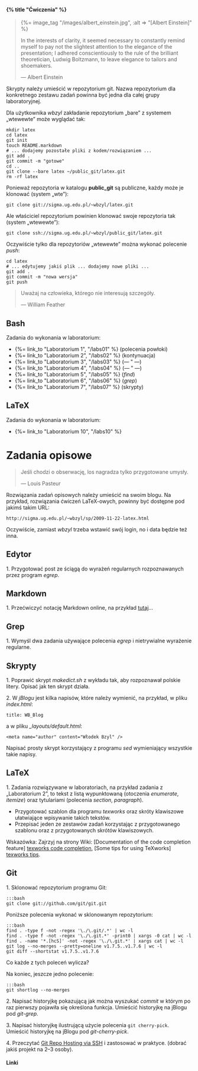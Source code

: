 #### {% title "Ćwiczenia" %}

<blockquote>
  {%= image_tag "/images/albert_einstein.jpg", :alt => "[Albert Einstein]" %}
  <p>
   In the interests of clarity, it seemed necessary to constantly
   remind myself to pay not the slightest attention to the elegance of
   the presentation; I adhered conscientiously to the rule of the
   brilliant theoretician, Ludwig Boltzmann, to leave elegance to
   tailors and shoemakers.
  </p>
  <p class="author">— Albert Einstein</p>
</blockquote>

Skrypty należy umieścić w repozytorium git. Nazwa repozytorium
dla konkretnego zestawu zadań powinna być jedna dla całej
grupy laboratoryjnej.

Dla użytkownika *wbzyl* zakładanie repozytorium „bare” z systemem
„wtewewte” może wyglądać tak:

    mkdir latex
    cd latex
    git init
    touch README.markdown
    # ... dodajemy pozostałe pliki z kodem/rozwiązaniem ...
    git add .
    git commit -m "gotowe"
    cd ..
    git clone --bare latex ~/public_git/latex.git
    rm -rf latex

Ponieważ repozytoria w katalogu **public_git** są publiczne,
każdy może je klonować (system „wte”):

    git clone git://sigma.ug.edu.pl/~wbzyl/latex.git

Ale właściciel repozytorium powinien klonować swoje repozytoria tak
(system „wtewewte”):

    git clone ssh://sigma.ug.edu.pl/~wbzyl/public_git/latex.git

Oczywiście tylko dla repozytoriów „wtewewte” można wykonać
polecenie *push*:

    cd latex
    # ... edytujemy jakiś plik ... dodajemy nowe pliki ...
    git add .
    git commit -m "nowa wersja"
    git push

<blockquote>
  <p>Uważaj na człowieka, którego nie interesują szczegóły.
  </p>
  <p class="author">— William Feather</p>
</blockquote>

## Bash

Zadania do wykonania w laboratorium:

* {%= link_to "Laboratorium 1", "/labs01" %} (polecenia powłoki)
* {%= link_to "Laboratorium 2", "/labs02" %} (kontynuacja)
* {%= link_to "Laboratorium 3", "/labs03" %} (— " —)
* {%= link_to "Laboratorium 4", "/labs04" %} (— " —)
* {%= link_to "Laboratorium 5", "/labs05" %} (*find*)
* {%= link_to "Laboratorium 6", "/labs06" %} (*grep*)
* {%= link_to "Laboratorium 7", "/labs07" %} (skrypty)


## LaTeX

Zadania do wykonania w laboratorium:

* {%= link_to "Laboratorium 10", "/labs10" %}

<!--

## Git

Zadania do wykonania w laboratorium:

* {%= link_to "Laboratorium 12", "/labs12" %} (praca w zespołach)
* {%= link_to "Laboratorium 13", "/labs13" %} (gałęzie, scalanie)

## Zaliczenia

Laboratoria 14, 15.

-->


# Zadania opisowe

<blockquote>
  <p>Jeśli chodzi o obserwację, los nagradza tylko przygotowane umysły.
  </p>
  <p class="author">— Louis Pasteur</p>
</blockquote>

Rozwiązania zadań opisowych należy umieścić na swoim blogu.
Na przykład, rozwiązania ćwiczeń LaTeX-owych, powinny
być dostępne pod jakimś takim URL:

    http://sigma.ug.edu.pl/~wbzyl/sp/2009-11-22-latex.html

Oczywiście, zamiast *wbzyl* trzeba wstawić swój login,
no i data będzie też inna.


## Edytor

1\. Przygotować post ze ściągą do wyrażeń regularnych
rozpoznawanych przez program *egrep*.


## Markdown

1\. Przećwiczyć notację Markdown online, na przykład
[tutaj](http://joncom.be/experiments/markdown-editor/edit/)…


## Grep

1\. Wymyśl dwa zadania używające polecenia *egrep* i&nbsp;nietrywialne
wyrażenie regularne.


## Skrypty

1\. Poprawić skrypt *makedict.sh* z wykładu tak, aby rozpoznawał
polskie litery. Opisać jak ten skrypt działa.

2\. W *jBlogu* jest kilka napisów, które należy wymienić,
na przykład, w pliku *index.html*:

    title: WB_Blog

a w pliku *_layouts/default.html*:

    <meta name="author" content="Włodek Bzyl" />

Napisać prosty skrypt korzystający z programu *sed*
wymieniający wszystkie takie napisy.


## LaTeX

1\. Zadania rozwiązywane w laboratoriach, na przykład
zadania z „Laboratorium 2”, to tekst z listą wypunktowaną
(otoczenia *enumerate*, *itemize*)
oraz tytulariami (polecenia *section*, *paragraph*).

* Przygotować szablon dla programu *texworks* oraz
  skróty klawiszowe ułatwiające wpisywanie takich tekstów.
* Przepisać jeden ze zestawów
  zadań korzystając z przygotowanego szablonu oraz z
  przygotowanych skrótów klawiszowych.

Wskazówka: Zajrzyj na strony Wiki:
[Documentation of the code completion feature] [texworks code completion],
[Some tips for using TeXworks] [texworks tips].


## Git

1\. Sklonować repozytorium programu Git:

    :::bash
    git clone git://github.com/git/git.git

Poniższe polecenia wykonać w sklonowanym repozytorium:

    :::bash
    find . -type f -not -regex '\./\.git/.*' | wc -l
    find . -type f -not -regex '\./\.git.*' -print0 | xargs -0 cat | wc -l
    find . -name '*.[hcS]' -not -regex '\./\.git.*' | xargs cat | wc -l
    git log --no-merges --pretty=oneline v1.7.5..v1.7.6 | wc -l
    git diff --shortstat v1.7.5..v1.7.6

Co każde z tych poleceń wylicza?

Na koniec, jeszcze jedno polecenie:

    :::bash
    git shortlog --no-merges

2\. Napisać historyjkę pokazującą jak można
wyszukać *commit* w którym po raz pierwszy
pojawiła się określona funkcja.
Umieścić historyjkę na jBlogu pod *git-grep*.

3\. Napisać historyjkę ilustrującą użycie polecenia
`git cherry-pick`.
Umieścić historyjkę na jBlogu pod *git-cherry-pick*.

4\. Przeczytać [Git Repo Hosting via SSH](http://rfelix.com/2010/04/06/git-repo-hosting-via-ssh/)
i zastosować w praktyce. (dobrać jakiś projekt na 2–3 osoby).


#### Linki

[texworks tips]: http://code.google.com/p/texworks/wiki/TipsAndTricks "Tips and Tricks"
[texworks code completion]: http://code.google.com/p/texworks/wiki/CodeCompletion "Code completion"

